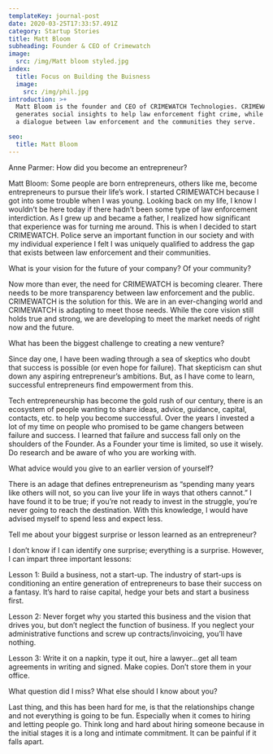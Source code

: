 ```yaml
---
templateKey: journal-post
date: 2020-03-25T17:33:57.491Z
category: Startup Stories
title: Matt Bloom
subheading: Founder & CEO of Crimewatch
image:
  src: /img/Matt bloom styled.jpg
index:
  title: Focus on Building the Buisness
  image:
    src: /img/phil.jpg
introduction: >+
  Matt Bloom is the founder and CEO of CRIMEWATCH Technologies. CRIMEWATCH
  generates social insights to help law enforcement fight crime, while creating
  a dialogue between law enforcement and the communities they serve.

seo:
  title: Matt Bloom
---
```

Anne Parmer: How did you become an entrepreneur?

Matt Bloom: Some people are born entrepreneurs, others like me, become entrepreneurs to pursue their life’s work. I started CRIMEWATCH because I got into some trouble when I was young. Looking back on my life, I know I wouldn’t be here today if there hadn’t been some type of law enforcement interdiction. As I grew up and became a father, I realized how significant that experience was for turning me around. This is when I decided to start CRIMEWATCH. Police serve an important function in our society and with my individual experience I felt I was uniquely qualified to address the gap that exists between law enforcement and their communities.

What is your vision for the future of your company? Of your community?

Now more than ever, the need for CRIMEWATCH is becoming clearer. There needs to be more transparency between law enforcement and the public. CRIMEWATCH is the solution for this. We are in an ever-changing world and CRIMEWATCH is adapting to meet those needs. While the core vision still holds true and strong, we are developing to meet the market needs of right now and the future.

What has been the biggest challenge to creating a new venture?

Since day one, I have been wading through a sea of skeptics who doubt that success is possible (or even hope for failure). That skepticism can shut down any aspiring entrepreneur’s ambitions. But, as I have come to learn, successful entrepreneurs find empowerment from this.

Tech entrepreneurship has become the gold rush of our century, there is an ecosystem of people wanting to share ideas, advice, guidance, capital, contacts, etc. to help you become successful. Over the years I invested a lot of my time on people who promised to be game changers between failure and success. I learned that failure and success fall only on the shoulders of the Founder. As a Founder your time is limited, so use it wisely. Do research and be aware of who you are working with.

What advice would you give to an earlier version of yourself?

There is an adage that defines entrepreneurism as “spending many years like others will not, so you can live your life in ways that others cannot.” I have found it to be true; if you’re not ready to invest in the struggle, you’re never going to reach the destination. With this knowledge, I would have advised myself to spend less and expect less.

Tell me about your biggest surprise or lesson learned as an entrepreneur?

I don’t know if I can identify one surprise; everything is a surprise. However, I can impart three important lessons:

Lesson 1: Build a business, not a start-up. The industry of start-ups is conditioning an entire generation of entrepreneurs to base their success on a fantasy. It’s hard to raise capital, hedge your bets and start a business first.

Lesson 2: Never forget why you started this business and the vision that drives you, but don’t neglect the function of business. If you neglect your administrative functions and screw up contracts/invoicing, you’ll have nothing.

Lesson 3: Write it on a napkin, type it out, hire a lawyer…get all team agreements in writing and signed. Make copies. Don’t store them in your office.

What question did I miss? What else should I know about you?

Last thing, and this has been hard for me, is that the relationships change and not everything is going to be fun. Especially when it comes to hiring and letting people go. Think long and hard about hiring someone because in the initial stages it is a long and intimate commitment. It can be painful if it falls apart.
